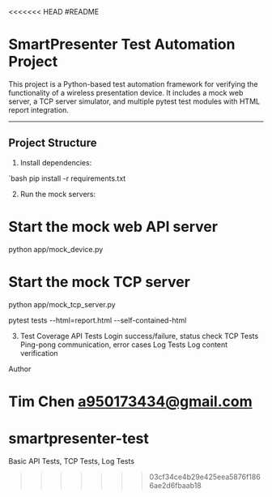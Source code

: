 <<<<<<< HEAD
#README

# SmartPresenter Test Automation Project

This project is a Python-based test automation framework for verifying the functionality of a wireless presentation device. It includes a mock web server, a TCP server simulator, and multiple pytest test modules with HTML report integration.

---

## Project Structure

1. Install dependencies:

  `bash
  pip install -r requirements.txt

2. Run the mock servers:
  # Start the mock web API server
  python app/mock_device.py

  # Start the mock TCP server
  python app/mock_tcp_server.py

  pytest tests --html=report.html --self-contained-html

3. Test Coverage
  API Tests	Login success/failure, status check
  TCP Tests	Ping-pong communication, error cases
  Log Tests	Log content verification

Author

Tim Chen
a950173434@gmail.com
=======
# smartpresenter-test
Basic API Tests, TCP Tests, Log Tests
>>>>>>> 03cf34ce4b29e425eea5876f1866ae2d6fbaab18
